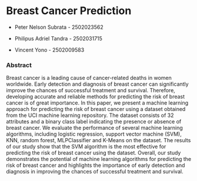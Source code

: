 # Breast Cancer Prediction

- Peter Nelson Subrata - 2502023562

- Philipus Adriel Tandra - 2502031715

- Vincent Yono - 2502009583

### Abstract

Breast cancer is a leading cause of cancer-related deaths in women worldwide. Early detection and diagnosis of breast cancer can significantly improve the chances of successful treatment and survival. Therefore, developing accurate and reliable methods for predicting the risk of breast cancer is of great importance. In this paper, we present a machine learning approach for predicting the risk of breast cancer using a dataset obtained from the UCI machine learning repository. The dataset consists of 32 attributes and a binary class label indicating the presence or absence of breast cancer. We evaluate the performance of several machine learning algorithms, including logistic regression, support vector machine (SVM), KNN, random forest, MLPClassifier and K-Means on the dataset. The results of our study show that the SVM algorithm is the most effective for predicting the risk of breast cancer using the dataset. Overall, our study demonstrates the potential of machine learning algorithms for predicting the risk of breast cancer and highlights the importance of early detection and diagnosis in improving the chances of successful treatment and survival.
